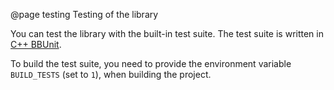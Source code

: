 @page testing Testing of the library

You can test the library with the built-in test suite.
The test suite is written in [C++ BBUnit](https://github.com/markhj/cpp-bbunit).

To build the test suite, you need to provide the environment variable ``BUILD_TESTS`` (set to ``1``),
when building the project.
